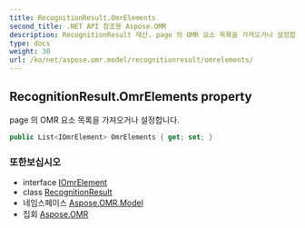 ```yaml
---
title: RecognitionResult.OmrElements
second_title: .NET API 참조용 Aspose.OMR
description: RecognitionResult 재산. page 의 OMR 요소 목록을 가져오거나 설정합니다.
type: docs
weight: 30
url: /ko/net/aspose.omr.model/recognitionresult/omrelements/
---
```

## RecognitionResult.OmrElements property

page 의 OMR 요소 목록을 가져오거나 설정합니다.

```csharp
public List<IOmrElement> OmrElements { get; set; }
```

### 또한보십시오

* interface [IOmrElement](../../iomrelement/)
* class [RecognitionResult](../)
* 네임스페이스 [Aspose.OMR.Model](../../recognitionresult/)
* 집회 [Aspose.OMR](../../../)


